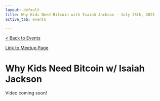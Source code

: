 ```yaml
---
layout: default
title: Why Kids Need Bitcoin with Isaiah Jackson - July 28th, 2021
active_tab: events

---
```


[< Back to Events](/events)

[Link to Meetup Page](https://www.meetup.com/BitcoinCharlotte/events/279069534/)

# Why Kids Need Bitcoin w/ Isaiah Jackson

Video coming soon! 

